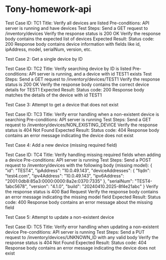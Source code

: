 # Tony-homework-api
Test Case ID: TC1
Title: Verify all devices are listed
Pre-conditions: API server is running and have devices
Test Steps:
Send a GET request to /inventory/devices
Verify the response status is 200 OK
Verify the response body contains the expected list of devices
Expected Result:
Status code: 200
Response body contains device information with fields like id, ipAddress, model, serialNum, version, etc.





Test Case 2: Get a single device by ID

Test Case ID: TC2
Title: Verify searching device by ID is listed
Pre-conditions: API server is running, and a device with id TEST1 exists
Test Steps:
Send a GET request to /inventory/devices/TEST1
Verify the response status is 200 OK
Verify the response body contains the correct device details for TEST1
Expected Result:
Status code: 200
Response body matches the details of the device with id TEST1







Test Case 3: Attempt to get a device that does not exist

Test Case ID: TC3
Title: Verify error handling when a non-existent device is searching
Pre-conditions: API server is running
Test Steps:
Send a GET request to /inventory/devices/NON_EXISTING_DEVICE
Verify the response status is 404 Not Found
Expected Result:
Status code: 404
Response body contains an error message indicating the device does not exist







Test Case 4: Add a new device (missing required field)

Test Case ID: TC4
Title: Verify handling missing required fields when adding a device
Pre-conditions: API server is running
Test Steps:
Send a POST request to /inventory/devices with the following body (missing model):
{
  "id": "TEST4",
  "ipAddress": "10.0.49.143",
  "deviceAddresses": {
    "fqdn": "test4.com",
    "ipv4Address": "10.0.49.143",
    "ipv6Address": "2001:0db8:85a3:0000:0000:8a2e:0370:7335"
  },
  "serialNum": "TEST4-1abc5678",
  "version": "4.1.0",
  "build": "20240410.2025-8f4e21abc"
}
Verify the response status is 400 Bad Request
Verify the response body contains an error message indicating the missing model field
Expected Result:
Status code: 400
Response body contains an error message about the missing field


Test Case 5: Attempt to update a non-existent device

Test Case ID: TC5
Title: Verify error handling when updating a non-existent device
Pre-conditions: API server is running
Test Steps:
Send a PUT request to /inventory/devices/UNKNOWN_ID with any valid body
Verify the response status is 404 Not Found
Expected Result:
Status code: 404
Response body contains an error message indicating the device does not exist


